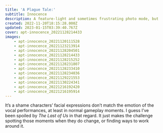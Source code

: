 ```yaml
---
title: 'A Plague Tale:'
subtitle: Innocence
description: A feature-light and sometimes frustrating photo mode, but plenty of moody&nbsp;atmosphere.
created: 2022-11-20T18:15:28.000Z
updated: 2023-01-15T03:39:40.767Z
cover: apt-innocence_20221128214433
images:
    - apt-innocence_20221120111528
    - apt-innocence_20221123213914
    - apt-innocence_20221128204501
    - apt-innocence_20221128214433
    - apt-innocence_20221128215252
    - apt-innocence_20221128231807
    - apt-innocence_20221128233410
    - apt-innocence_20221128234036
    - apt-innocence_20221129221553
    - apt-innocence_20221130224341
    - apt-innocence_20221216192420
    - apt-innocence_20221216195914
---
```


It’s a shame characters’ facial expressions don’t match the emotion of the vocal performances, at least in normal gameplay moments. I guess I’ve been spoiled by <cite>The Last of Us</cite> in that regard. It just makes the challenge spotting those moments when they do change, or finding ways to work around&nbsp;it.
